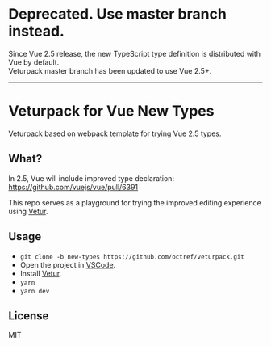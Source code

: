 # Deprecated. Use master branch instead.

Since Vue 2.5 release, the new TypeScript type definition is distributed with Vue by default.  
Veturpack master branch has been updated to use Vue 2.5+.

---

# Veturpack for Vue New Types

Veturpack based on webpack template for trying Vue 2.5 types.

## What?

In 2.5, Vue will include improved type declaration: https://github.com/vuejs/vue/pull/6391

This repo serves as a playground for trying the improved editing experience using [Vetur](https://github.com/vuejs/vetur).

## Usage

- `git clone -b new-types https://github.com/octref/veturpack.git`
- Open the project in [VSCode](https://code.visualstudio.com/).
- Install [Vetur](https://marketplace.visualstudio.com/items?itemName=octref.vetur).
- `yarn`
- `yarn dev`

## License
MIT